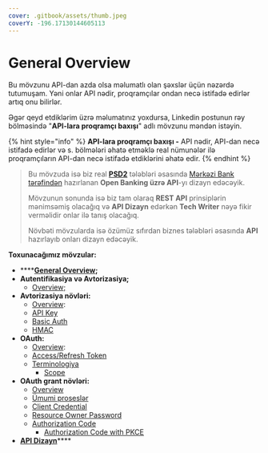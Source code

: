 ```yaml
---
cover: .gitbook/assets/thumb.jpeg
coverY: -196.17130144605113
---
```


# General Overview

Bu mövzunu API-dan azda olsa məlumatlı olan şəxslər üçün nəzərdə tutumuşam. Yəni onlar API nədir, proqramçılar ondan necə istifadə edirlər artıq onu bilirlər.

Əgər qeyd etdiklərim üzrə məlumatınız yoxdursa, Linkedin postunun rəy bölməsində "**API-lara proqramçı baxışı**" adlı mövzunu məndən istəyin.&#x20;

{% hint style="info" %}
**API-lara proqramçı baxışı -** API nədir, API-dan necə istifadə edirlər və s. bölmələri əhatə etməklə real nümunələr ilə proqramçıların API-dan necə istifadə etdiklərini əhatə edir.
{% endhint %}

> Bu mövzuda isə biz real [**PSD2**](https://ec.europa.eu/info/law/payment-services-psd-2-directive-eu-2015-2366\_en) tələbləri əsasında [Mərkəzi Bank tərəfindən](https://anipay.az/open-banking) hazırlanan **Open Banking üzrə API**-yı dizayn edəcəyik.&#x20;
>
> Mövzunun sonunda isə biz tam olaraq **REST API** prinsiplərin mənimsəmiş olacağıq və **API Dizayn** edərkən **Tech Writer** nəyə fikir verməlidir onlar ilə tanış olacağıq.
>
> Növbəti mövzularda isə özümüz sıfırdan biznes tələbləri əsasında **API** hazırlayıb onları dizayn edəcəyik.

**Toxunacağımız mövzular:**

* ****[**General Overview**](./)**;**
* **Autentifikasiya və Avtorizasiya;**
  * [Overview;](broken-reference)
* **Avtorizasiya növləri:**
  * [Overview](broken-reference):
  * [API Key](avtorizasiya-noevl-ri/api-key.md)
  * [Basic Auth](broken-reference)
  * [HMAC](broken-reference)
* **OAuth:**
  * [Overview](broken-reference):
  * [Access/Refresh Token](broken-reference)
  * [Terminologiya](broken-reference)
    * [Scope](broken-reference)
* **OAuth grant növləri:**
  * [Overview](broken-reference)
  * [Ümumi proseslər](broken-reference)
  * [Client Credential](broken-reference)
  * [Resource Owner Password](broken-reference)
  * [Authorization Code](broken-reference)
    * [Authorization Code with PKCE](broken-reference)
* [**API Dizayn**](broken-reference)****
